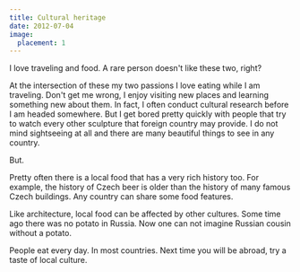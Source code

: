 ```yaml
---
title: Cultural heritage
date: 2012-07-04
image:
  placement: 1
---
```


I love traveling and food. A rare person doesn't like these two, right?

At the intersection of these my two passions I love eating while I am traveling. Don't get me wrong, I enjoy visiting new places and learning something new about them. In fact, I often conduct cultural research before I am headed somewhere. But I get bored pretty quickly with people that try
to watch every other sculpture that foreign country may provide. I do not mind sightseeing at all and there are many beautiful things to see in any country.

But.

Pretty often there is a local food that has a very rich history too. For example, the history of Czech beer is older than the history of many famous Czech buildings. Any country can share some food features.

Like architecture, local food can be affected by other cultures. Some time ago there was no potato in Russia. Now one can not imagine Russian cousin without a potato.

People eat every day. In most countries. Next time you will be abroad, try a taste of local culture.